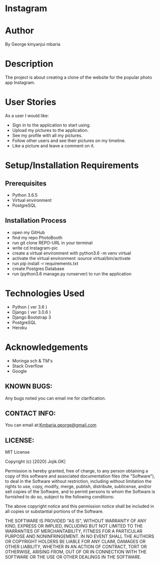# Instagram

# Author
By George kinyanjui mbaria


# Description
The project is about creating a clone of the website for the popular photo app Instagram.

# User Stories
As a user I would like:

* Sign in to the application to start using.
* Upload my pictures to the application.
* See my profile with all my pictures.
* Follow other users and see their pictures on my timeline.
* Like a picture and leave a comment on it.


# Setup/Installation Requirements

## Prerequisites
* Python 3.6.5
* Virtual environment
* PostgreSQL

## Installation Process
* open my GitHub
* find my repo PhotoBooth
* run git clone REPO-URL in your terminal
* write cd Instagram-pic
* create a virtual environment with python3.6 -m venv virtual
* activate the virtual environment :source virtual/bin/activate
* run pip install -r requirements.txt
* create Postgres Database
* run (python3.6 manage.py runserver) to run the application



# Technologies Used
* Python ( ver 3.6 )
* Django ( ver 3.0.6 )
* Django Bootstrap 3
* PostgreSQL
* Heroku

# Acknowledgements
* Moringa sch  & TM's
* Stack Overflow
* Google

## KNOWN BUGS:
Any bugs noted you can email me for clarification.


## CONTACT INFO:
You can email at:Kmbaria.george@gmail.com

## LICENSE:
MIT License

Copyright (c) [2020] Jojik.GK]

Permission is hereby granted, free of charge, to any person obtaining a copy of this software and associated documentation files (the "Software"), to deal in the Software without restriction, including without limitation the rights to use, copy, modify, merge, publish, distribute, sublicense, and/or sell copies of the Software, and to permit persons to whom the Software is furnished to do so, subject to the following conditions:

The above copyright notice and this permission notice shall be included in all copies or substantial portions of the Software.

THE SOFTWARE IS PROVIDED "AS IS", WITHOUT WARRANTY OF ANY KIND, EXPRESS OR IMPLIED, INCLUDING BUT NOT LIMITED TO THE WARRANTIES OF MERCHANTABILITY, FITNESS FOR A PARTICULAR PURPOSE AND NONINFRINGEMENT. IN NO EVENT SHALL THE AUTHORS OR COPYRIGHT HOLDERS BE LIABLE FOR ANY CLAIM, DAMAGES OR OTHER LIABILITY, WHETHER IN AN ACTION OF CONTRACT, TORT OR OTHERWISE, ARISING FROM, OUT OF OR IN CONNECTION WITH THE SOFTWARE OR THE USE OR OTHER DEALINGS IN THE SOFTWARE.
